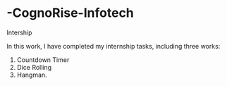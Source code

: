 # -CognoRise-Infotech
Intership

In this work, I have completed my internship tasks, including three works: 
1) Countdown Timer
2)  Dice Rolling
3)   Hangman.
